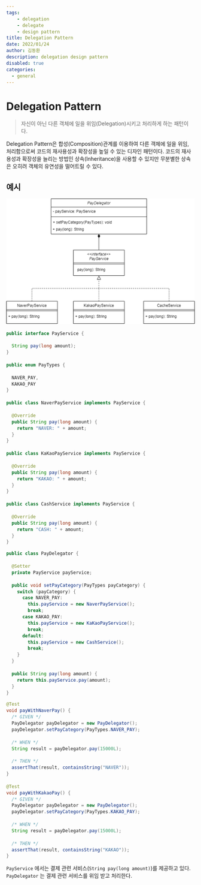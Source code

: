 ```yaml
---
tags: 
    - delegation
    - delegate
    - design pattern
title: Delegation Pattern
date: 2022/01/24
author: 김동환
description: delegation design pattern
disabled: true
categories:
  - general
---
```


# Delegation Pattern

> 자신이 아닌 다른 객체에 일을 위임(Delegation)시키고 처리하게 하는 패턴이다.
>

Delegation Pattern은  합성(Composition)관계를 이용하여 다른 객체에 일을 위임, 처리함으로써 코드의 재사용성과 확장성을 높일 수 있는 디자인 패턴이다. 코드의 재사용성과 확장성을 늘리는 방법인 상속(Inheritance)을 사용할 수 있지만 무분별한 상속은 오히려 객체의 유연성을 떨어트릴 수 있다.

## 예시

![/assets/images/general/payservice_example_diagram.png](/assets/images/general/payservice_example_diagram.png)

```java
public interface PayService {

  String pay(long amount);
}

public enum PayTypes {

  NAVER_PAY,
  KAKAO_PAY
}

public class NaverPayService implements PayService {

  @Override
  public String pay(long amount) {
    return "NAVER: " + amount;
  }
}

public class KaKaoPayService implements PayService {

  @Override
  public String pay(long amount) {
    return "KAKAO: " + amount;
  }
}

public class CashService implements PayService {

  @Override
  public String pay(long amount) {
    return "CASH: " + amount;
  }
}
```

```java
public class PayDelegator {

  @Setter
  private PayService payService;

  public void setPayCategory(PayTypes payCategory) {
    switch (payCategory) {
      case NAVER_PAY:
        this.payService = new NaverPayService();
        break;
      case KAKAO_PAY:
        this.payService = new KaKaoPayService();
        break;
      default:
        this.payService = new CashService();
        break;
    }
  }

  public String pay(long amount) {
    return this.payService.pay(amount);
  }
}
```

```java
@Test
void payWithNaverPay() {
  /* GIVEN */
  PayDelegator payDelegator = new PayDelegator();
  payDelegator.setPayCategory(PayTypes.NAVER_PAY);

  /* WHEN */
  String result = payDelegator.pay(15000L);

  /* THEN */
  assertThat(result, containsString("NAVER"));
}

@Test
void payWithKakaoPay() {
  /* GIVEN */
  PayDelegator payDelegator = new PayDelegator();
  payDelegator.setPayCategory(PayTypes.KAKAO_PAY);

  /* WHEN */
  String result = payDelegator.pay(15000L);

  /* THEN */
  assertThat(result, containsString("KAKAO"));
}
```

`PayService` 에서는 결제 관련 서비스(`String pay(long amount)`)를 제공하고 있다. `PayDelegator` 는 결제 관련 서비스를 위임 받고 처리한다.